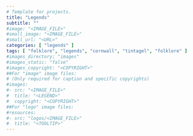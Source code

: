 ```yaml
---
# Template for projects.
title: "Legends"
subtitle: ""
#image: "<IMAGE_FILE>"
#small_image: "<IMAGE_FILE>"
#small_url: "<URL>"
categories: [ "legends" ]
tags: [ "folklore", "legends", "cornwall", "tintagel", "folklore" ]
#images_directory; "images"
#images_static: "false"
#images_copyright: "<COPYRIGHT>"
##For "image" image files:
# (Only required for caption and specific copyrights)
#images:
#- src: "<IMAGE_FILE>"
#  title: "<LEGEND>"
#  copyright: "<COPYRIGHT>"
##For "logo" image files:
#resources:
#- src: "logos/<IMAGE_FILE>"
#  title: "<TOOLTIP>"
---
```


